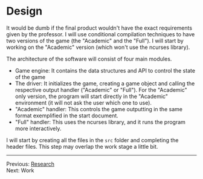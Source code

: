# Design
It would be dumb if the final product wouldn't have the exact requirements given by the professor. I will use conditional compilation techniques to have two versions of the game (the "Academic" and the "Full"). I will start by working on the "Academic" version (which won't use the ncurses library).

The architecture of the software will consist of four main modules.
- Game engine: It contains the data structures and API to control the state of the game
- The driver: It initializes the game, creating a game object and calling the respective output handler ("Academic" or "Full"). For the "Academic" only version, the program will start directly in the "Academic" environment (it will not ask the user which one to use).
- "Academic" handler: This controls the game outputting in the same format exemplified in the start document.
- "Full" handler: This uses the ncurses library, and it runs the program more interactively.

I will start by creating all the files in the `src` folder and completing the header files. This step may overlap the work stage a little bit.

---

Previous: [Research](research.md)<br />
Next: Work